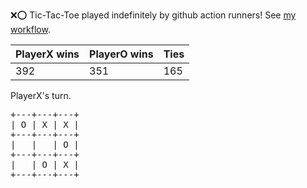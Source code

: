 :x::o: Tic-Tac-Toe played indefinitely by github action runners! See [my workflow](.github/workflows/play.yaml).

|PlayerX wins|PlayerO wins|Ties|
|-|-|-|
|392|351|165|

PlayerX's turn.

<pre>
+---+---+---+
| O | X | X |
+---+---+---+
|   |   | O |
+---+---+---+
|   | O | X |
+---+---+---+
</pre>